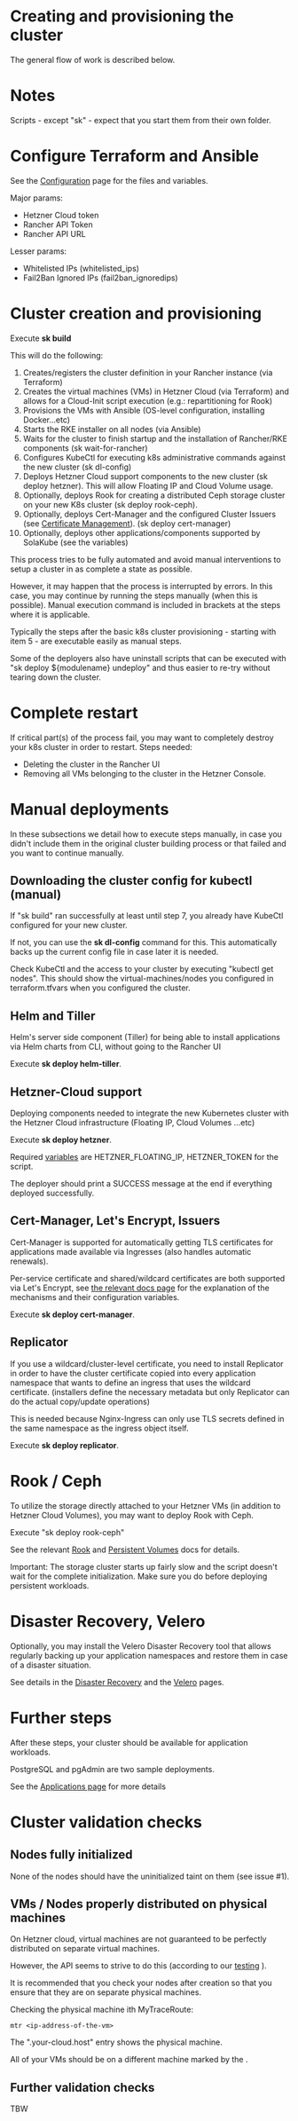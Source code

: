 # Creating and provisioning the cluster

The general flow of work is described below.

# Notes

Scripts - except "sk" - expect that you start them from their own folder.

# Configure Terraform and Ansible

See the [Configuration](configuration.md) page for the files and variables.

Major params:
- Hetzner Cloud token
- Rancher API Token
- Rancher API URL

Lesser params:
- Whitelisted IPs (whitelisted_ips) 
- Fail2Ban Ignored IPs (fail2ban_ignoredips)

# Cluster creation and provisioning

Execute **sk build**

This will do the following:
1) Creates/registers the cluster definition in your Rancher instance (via Terraform)
2) Creates the virtual machines (VMs) in Hetzner Cloud (via Terraform) and allows for a Cloud-Init script execution (e.g.: repartitioning for Rook)
3) Provisions the VMs with Ansible (OS-level configuration, installing Docker...etc)
4) Starts the RKE installer on all nodes (via Ansible)
5) Waits for the cluster to finish startup and the installation of Rancher/RKE components (sk wait-for-rancher)
6) Configures KubeCtl for executing k8s administrative commands against the new cluster (sk dl-config)
7) Deploys Hetzner Cloud support components to the new cluster (sk deploy hetzner). This will allow Floating IP and Cloud Volume usage.
8) Optionally, deploys Rook for creating a distributed Ceph storage cluster on your new K8s cluster (sk deploy rook-ceph).
9) Optionally, deploys Cert-Manager and the configured Cluster Issuers (see [Certificate Management](certificate-management.md)). (sk deploy cert-manager)
10) Optionally, deploys other applications/components supported by SolaKube (see the variables)
 
This process tries to be fully automated and avoid manual interventions to setup a cluster in as complete a state as possible. 

However, it may happen that the process is interrupted by errors. In this case, you may continue by running the steps manually (when this is possible). Manual execution command is included in brackets at the steps where it is applicable.
 
Typically the steps after the basic k8s cluster provisioning - starting with item 5 - are executable easily as manual steps.

Some of the deployers also have uninstall scripts that can be executed with "sk deploy ${modulename} undeploy" and thus easier to re-try without tearing down the cluster.
   

# Complete restart

If critical part(s) of the process fail, you may want to completely destroy your k8s cluster in order to restart. Steps needed:

- Deleting the cluster in the Rancher UI
- Removing all VMs belonging to the cluster in the Hetzner Console.

# Manual deployments

In these subsections we detail how to execute steps manually, in case you didn't include them in the original cluster building process or that failed and you want to continue manually.

## Downloading the cluster config for kubectl (manual) 

If "sk build" ran successfully at least until step 7, you already have KubeCtl configured for your new cluster. 

If not, you can use the **sk dl-config** command for this. This automatically backs up the current config file in case later it is needed.

Check KubeCtl and the access to your cluster by executing "kubectl get nodes". This should show the virtual-machines/nodes you configured in terraform.tfvars when you configured the cluster.

## Helm and Tiller

Helm's server side component (Tiller) for being able to install applications via Helm charts from CLI, without going to the Rancher UI

Execute **sk deploy helm-tiller**.


## Hetzner-Cloud support

Deploying components needed to integrate the new Kubernetes cluster with the Hetzner Cloud infrastructure (Floating IP, Cloud Volumes ...etc)

Execute **sk deploy hetzner**.

Required [variables](variables.md) are HETZNER_FLOATING_IP, HETZNER_TOKEN for the script.

The deployer should print a SUCCESS message at the end if everything deployed successfully.

## Cert-Manager, Let's Encrypt, Issuers

Cert-Manager is supported for automatically getting TLS certificates for applications made available via Ingresses (also handles automatic renewals).

Per-service certificate and shared/wildcard certificates are both supported via Let's Encrypt, see [the relevant docs page](certificate-management.md) for the explanation of the mechanisms and their configuration variables.

Execute **sk deploy cert-manager**.

## Replicator

If you use a wildcard/cluster-level certificate, you need to install Replicator in order to have the cluster certificate copied into every application namespace that wants to define an ingress that uses the wildcard certificate. (installers define the necessary metadata but only Replicator can do the actual copy/update operations)

This is needed because Nginx-Ingress can only use TLS secrets defined in the same namespace as the ingress object itself.

Execute **sk deploy replicator**.

# Rook / Ceph

To utilize the storage directly attached to your Hetzner VMs (in addition to Hetzner Cloud Volumes), you may want to deploy Rook with Ceph. 

Execute "sk deploy rook-ceph"

See the relevant [Rook](rook.md) and [Persistent Volumes](persistent-volumes.md) docs for details.

Important: The storage cluster starts up fairly slow and the script doesn't wait for the complete initialization. Make sure you do before deploying persistent workloads.

# Disaster Recovery, Velero

Optionally, you may install the Velero Disaster Recovery tool that allows regularly backing up your application namespaces and restore them in case of a disaster situation.

See details in the [Disaster Recovery](disaster-recovery.md) and the [Velero](velero-backups.md) pages. 

# Further steps

After these steps, your cluster should be available for application workloads.

PostgreSQL and pgAdmin are two sample deployments.

See the [Applications page](applications.md) for more details

# Cluster validation checks

## Nodes fully initialized 

None of the nodes should have the uninitialized taint on them (see issue #1).
 
## VMs / Nodes properly distributed on physical machines

On Hetzner cloud, virtual machines are not guaranteed to be perfectly distributed on separate virtual machines.

However, the API seems to strive to do this (according to our [testing](https://github.com/asoltesz/solakube/issues/9) ).

It is recommended that you check your nodes after creation so that you ensure that they are on separate physical machines.

Checking the physical machine ith MyTraceRoute:

~~~
mtr <ip-address-of-the-vm>
~~~ 

The "<machine-number>.your-cloud.host" entry shows the physical machine. 

All of your VMs should be on a different machine marked by the <machine-number>.
  

 
## Further validation checks

TBW
